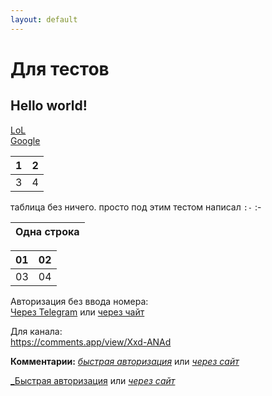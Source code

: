 ```yaml
---
layout: default
---
```


# Для тестов
## Hello world!
[LoL](/beta)  
[Google](http://google.com)

1 | 2
:-|-:
3 | 4

таблица без ничего. просто под этим тестом написал `:-`
:-


|Одна строка|
|:-:|

|01|02|
|:-|-:|
|03|04|

Авторизация без ввода номера:  
[Через Telegram](tg://resolve?domain=feelmus&post=33) или [через чайт](https://t.me/feelmus/33)  

Для канала:  
<https://comments.app/view/Xxd-ANAd>  


**Комментарии:**  [_быстрая авторизация_](tg://resolve?domain=feelmus&post=33) или [_через сайт_](https://t.me/feelmus/33)
<script async src="https://comments.app/js/widget.js?2" data-comments-app-website="zuRUPyyL" data-limit="5"></script>  
[_Быстрая авторизация](tg://resolve?domain=feelmus&post=33)  или  [_через сайт_](https://t.me/feelmus/33) 
